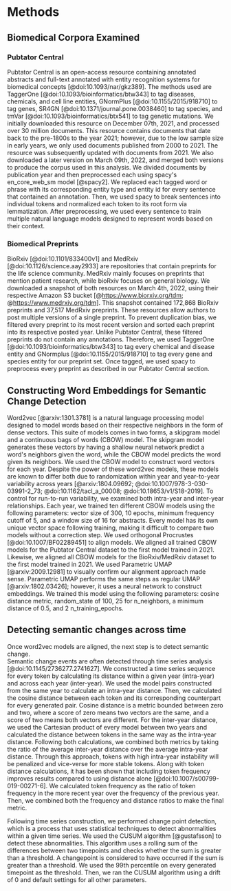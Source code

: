 # Methods

## Biomedical Corpora Examined

### Pubtator Central

Pubtator Central is an open-access resource containing annotated abstracts and full-text annotated with entity recognition systems for biomedical concepts [@doi:10.1093/nar/gkz389].
The methods used are TaggerOne [@doi:10.1093/bioinformatics/btw343] to tag diseases, chemicals, and cell line entities, GNormPlus [@doi:10.1155/2015/918710] to tag 
genes, SR4GN [@doi:10.1371/journal.pone.0038460] to tag species, and tmVar [@doi:10.1093/bioinformatics/btx541] to tag genetic mutations.
We initially downloaded this resource on December 07th, 2021, and processed over 30 million documents.
This resource contains documents that date back to the pre-1800s to the year 2021; however, due to the low sample size in early years, we only used documents published from 2000 to 2021.
The resource was subsequently updated with documents from 2021. 
We also downloaded a later version on March 09th, 2022, and merged both versions to produce the corpus used in this analysis.
We divided documents by publication year and then preprocessed each using spacy's en_core_web_sm model [@spacy2].
We replaced each tagged word or phrase with its corresponding entity type and entity id for every sentence that contained an annotation.
Then, we used spacy to break sentences into individual tokens and normalized each token to its root form via lemmatization.
After preprocessing, we used every sentence to train multiple natural language models designed to represent words based on their context.

### Biomedical Preprints

BioRxiv [@doi:10.1101/833400v1] and MedRxiv [@doi:10.1126/science.aay2933] are repositories that contain preprints for the life science community.
MedRxiv mainly focuses on preprints that mention patient research, while bioRxiv focuses on general biology.
We downloaded a snapshot of both resources on March 4th, 2022, using their respective Amazon S3 bucket [@https://www.biorxiv.org/tdm; @https://www.medrxiv.org/tdm].
This snapshot contained 172,868 BioRxiv preprints and 37,517 MedRxiv preprints.
These resources allow authors to post multiple versions of a single preprint.
To prevent duplication bias, we filtered every preprint to its most recent version and sorted each preprint into its respective posted year.
Unlike Pubtator Central, these filtered preprints do not contain any annotations.
Therefore, we used TaggerOne [@doi:10.1093/bioinformatics/btw343] to tag every chemical and disease entity and GNormplus [@doi:10.1155/2015/918710] to tag every gene and species entity for our preprint set.
Once tagged, we used spacy to preprocess every preprint as described in our Pubtator Central section.

## Constructing Word Embeddings for Semantic Change Detection

Word2vec [@arxiv:1301.3781] is a natural language processing model designed to model words based on their respective neighbors in the form of dense vectors.
This suite of models comes in two forms, a skipgram model and a continuous bags of words (CBOW) model.
The skipgram model generates these vectors by having a shallow neural network predict a word's neighbors given the word, while the CBOW model predicts the word given its neighbors.
We used the CBOW model to construct word vectors for each year.
Despite the power of these word2vec models, these models are known to differ both due to randomization within year and year-to-year variability across years [@arxiv:1804.09692; @doi:10.1007/978-3-030-03991-2_73; @doi:10.1162/tacl_a_00008; @doi:10.18653/v1/S18-2019].
To control for run-to-run variability, we examined both intra-year and inter-year relationships.
Each year, we trained ten different CBOW models using the following parameters: vector size of 300, 10 epochs, minimum frequency cutoff of 5, and a window size of 16 for abstracts.
Every model has its own unique vector space following training, making it difficult to compare two models without a correction step.
We used orthogonal Procrustes [@doi:10.1007/BF02289451] to align models.
We aligned all trained CBOW models for the Pubtator Central dataset to the first model trained in 2021.
Likewise, we aligned all CBOW models for the BioRxiv/MedRxiv dataset to the first model trained in 2021.
We used Parametric UMAP [@arxiv:2009.12981] to visually confirm our alignment approach made sense.
Parametric UMAP performs the same steps as regular UMAP [@arxiv:1802.03426]; however, it uses a neural network to construct embeddings.
We trained this model using the following parameters: cosine distance metric, random_state of 100, 25 for n_neighbors, a minimum distance of 0.5,  and 2 n_training_epochs.

## Detecting semantic changes across time

Once word2vec models are aligned, the next step is to detect semantic change.  
Semantic change events are often detected through time series analysis  [@doi:10.1145/2736277.2741627].
We constructed a time series sequence for every token by calculating its distance within a given year (intra-year) and across each year (inter-year).
We used the model pairs constructed from the same year to calculate an intra-year distance.
Then, we calculated the cosine distance between each token and its corresponding counterpart for every generated pair. 
Cosine distance is a metric bounded between zero and two, where a score of zero means two vectors are the same, and a score of two means both vectors are different.
For the inter-year distance, we used the Cartesian product of every model between two years and calculated the distance between tokens in the same way as the intra-year distance.
Following both calculations, we combined both metrics by taking the ratio of the average inter-year distance over the average intra-year distance.
Through this approach, tokens with high intra-year instability will be penalized and vice-verse for more stable tokens.
Along with token distance calculations, it has been shown that including token frequency improves results compared to using distance alone [@doi:10.1007/s00799-019-00271-6].
We calculated token frequency as the ratio of token frequency in the more recent year over the frequency of the previous year. 
Then, we combined both the frequency and distance ratios to make the final metric.

Following time series construction, we performed change point detection, which is a process that uses statistical techniques to detect abnormalities within a given time series.
We used the CUSUM algorithm [@gustafsson] to detect these abnormalities.
This algorithm uses a rolling sum of the differences between two timepoints and checks whether the sum is greater than a threshold.
A changepoint is considered to have occurred if the sum is greater than a threshold.
We used the 99th percentile on every generated timepoint as the threshold.
Then, we ran the CUSUM algorithm using a drift of 0 and default settings for all other parameters.

